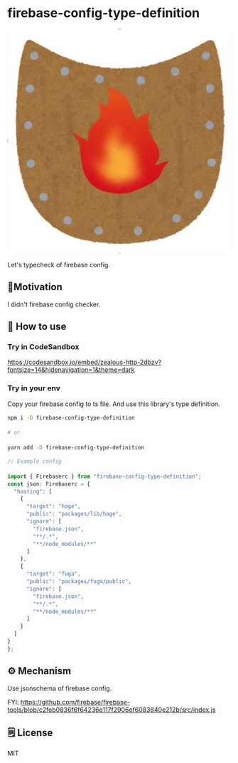# firebase-config-type-definition

<p align="center">
  <img src="https://raw.githubusercontent.com/sadnessOjisan/firebase-config-type-definition/main/images/logo.png" />
</p>

Let's typecheck of firebase config.

## 💪Motivation

I didn't firebase config checker.

## 🔧 How to use

### Try in CodeSandbox

https://codesandbox.io/embed/zealous-http-2dbzv?fontsize=14&hidenavigation=1&theme=dark

### Try in your env

Copy your firebase config to ts file. And use this library's type definition.

```sh
npm i -D firebase-config-type-definition

# or

yarn add -D firebase-config-type-definition
```

```ts
// Example config

import { Firebaserc } from "firebase-config-type-definition";
const json: Firebaserc = {
  "hosting": [
    {
      "target": "hoge",
      "public": "packages/lib/hoge",
      "ignore": [
        "firebase.json",
        "**/.*",
        "**/node_modules/**"
      ]
    },
    {
      "target": "fuga",
      "public": "packages/fuga/public",
      "ignore": [
        "firebase.json",
        "**/.*",
        "**/node_modules/**"
      ]
    }
  ]
}
};
```

## ⚙ Mechanism

Use jsonschema of firebase config.

FYI: <https://github.com/firebase/firebase-tools/blob/c2feb0836f6f64236e117f2906ef6083840e212b/src/index.js>

## 🗒 License

MIT
